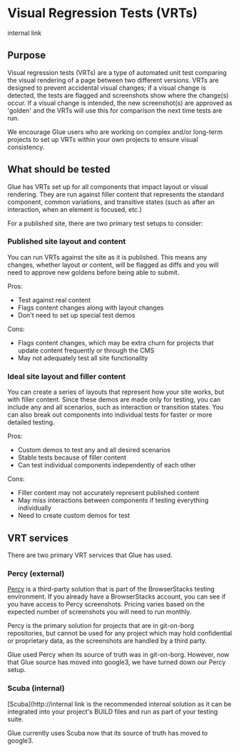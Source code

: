 # Visual Regression Tests (VRTs)

internal link

<!--*
# Document freshness: For more information, see internal link
freshness: { owner: 'glue-eng-core' reviewed: '2024-07-15' }
*-->



## Purpose

Visual regression tests (VRTs) are a type of automated unit test comparing the
visual rendering of a page between two different versions. VRTs are designed to
prevent accidental visual changes; if a visual change is detected, the tests are
flagged and screenshots show where the change(s) occur. If a visual change is
intended, the new screenshot(s) are approved as 'golden' and the VRTs will use
this for comparison the next time tests are run.

We encourage Glue users who are working on complex and/or long-term projects to
set up VRTs within your own projects to ensure visual consistency.

## What should be tested

Glue has VRTs set up for all components that impact layout or visual rendering.
They are run against filler content that represents the standard component,
common variations, and transitive states (such as after an interaction, when an
element is focused, etc.)

For a published site, there are two primary test setups to consider:

### Published site layout and content

You can run VRTs against the site as it is published. This means any changes,
whether layout or content, will be flagged as diffs and you will need to approve
new goldens before being able to submit.

Pros:

-   Test against real content
-   Flags content changes along with layout changes
-   Don't need to set up special test demos

Cons:

-   Flags content changes, which may be extra churn for projects that update
    content frequently or through the CMS
-   May not adequately test all site functionality

### Ideal site layout and filler content

You can create a series of layouts that represent how your site works, but with
filler content. Since these demos are made only for testing, you can include any
and all scenarios, such as interaction or transition states. You can also break
out components into individual tests for faster or more detailed testing.

Pros:

-   Custom demos to test any and all desired scenarios
-   Stable tests because of filler content
-   Can test individual components independently of each other

Cons:

-   Filler content may not accurately represent published content
-   May miss interactions between components if testing everything individually
-   Need to create custom demos for test

## VRT services

There are two primary VRT services that Glue has used.

### Percy (external)

[Percy](https://percy.io) is a third-party solution that is part of the
BrowserStacks testing environment. If you already have a BrowserStacks account,
you can see if you have access to Percy screenshots. Pricing varies based on the
expected number of screenshots you will need to run monthly.

Percy is the primary solution for projects that are in git-on-borg repositories,
but cannot be used for any project which may hold confidential or proprietary
data, as the screenshots are handled by a third party.

Glue used Percy when its source of truth was in git-on-borg. However, now that
Glue source has moved into google3, we have turned down our Percy setup.

### Scuba (internal)

[Scuba](http://internal link is the recommended internal solution as it can be
integrated into your project's BUILD files and run as part of your testing
suite.

Glue currently uses Scuba now that its source of truth has moved to google3.

